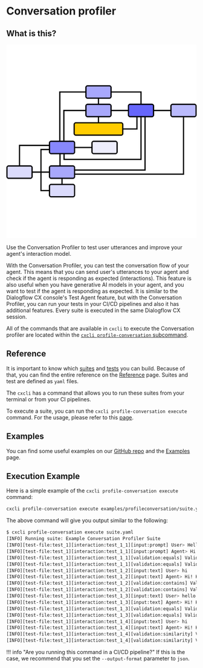 # Conversation profiler

## What is this?

<p align="center">
  <img alt="Flow" src="/images/flow.png" style="height:512px;width:512px" />
</p>

Use the Conversation Profiler to test user utterances and improve your agent's interaction model.

With the Conversation Profiler, you can test the conversation flow of your agent. This means that you can send user's utterances to your agent and check if the agent is responding as expected (interactions). This feature is also useful when you have generative AI models in your agent, and you want to test if the agent is responding as expected. It is similar to the Dialogflow CX console's Test Agent feature, but with the Conversation Profiler, you can run your tests in your CI/CD pipelines and also it has additional features. Every suite is executed in the same Dialogflow CX session.

All of the commands that are available in `cxcli` to execute the Conversation profiler are located within the [`cxcli profile-conversation` subcommand](/cmd/cxcli_profile-conversation).

## Reference

It is important to know which [suites](/conversationprofiler/suites) and [tests](/conversationprofiler/tests) you can build. Because of that, you can find the entire reference on the [Reference](/conversationprofiler/suites) page. Suites and test are defined as `yaml` files.

The `cxcli` has a command that allows you to run these suites from your terminal or from your CI pipelines.

To execute a suite, you can run the `cxcli profile-conversation execute` command. For the usage, please refer to this [page](/cmd/cxcli_profile-conversation_execute).

## Examples

You can find some useful examples on our [GitHub repo](https://github.com/xavidop/dialogflow-cx-cli/tree/master/examples/profileconversation) and the [Examples](/conversationprofiler/examples) page.


## Execution Example

Here is a simple example of the `cxcli profile-conversation execute` command:

```sh
cxcli profile-conversation execute examples/profileconversation/suite.yaml
```

The above command will give you output similar to the following:

```sh
$ cxcli profile-conversation execute suite.yaml
[INFO] Running suite: Example Conversation Profiler Suite
[INFO][test-file:test_1][interaction:test_1_1][input:prompt] User> Hello! (auto-generated from prompt: "give me a one line hello")
[INFO][test-file:test_1][interaction:test_1_1][input:prompt] Agent> Hi! How are you doing?
[INFO][test-file:test_1][interaction:test_1_1][validation:equals] Validation with value "hi" 
[INFO][test-file:test_1][interaction:test_1_1][validation:equals] Validation configuration: {CaseSensitive:false}
[INFO][test-file:test_1][interaction:test_1_2][input:text] User> hi
[INFO][test-file:test_1][interaction:test_1_2][input:text] Agent> Hi! How are you doing?
[INFO][test-file:test_1][interaction:test_1_2][validation:contains] Validation with value "hi" 
[INFO][test-file:test_1][interaction:test_1_2][validation:contains] Validation configuration: {CaseSensitive:false}
[INFO][test-file:test_1][interaction:test_1_3][input:text] User> hello
[INFO][test-file:test_1][interaction:test_1_3][input:text] Agent> Hi! How are you doing?
[INFO][test-file:test_1][interaction:test_1_3][validation:equals] Validation with value "hello" 
[INFO][test-file:test_1][interaction:test_1_3][validation:equals] Validation configuration: {CaseSensitive:false}
[INFO][test-file:test_1][interaction:test_1_4][input:text] User> hi
[INFO][test-file:test_1][interaction:test_1_4][input:text] Agent> Hi! How are you doing?
[INFO][test-file:test_1][interaction:test_1_4][validation:similarity] Validation with value "hello" 
[INFO][test-file:test_1][interaction:test_1_4][validation:similarity] Validation configuration: {CaseSensitive:false InsertCost:0 DeleteCost:0 ReplaceCost:0}
```

!!! info "Are you running this command in a CI/CD pipeline?"
    If this is the case, we recommend that you set the `--output-format` parameter to `json`.
